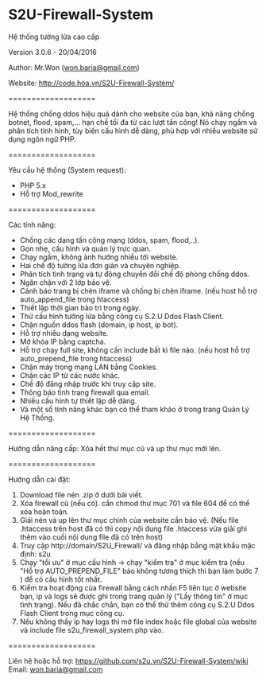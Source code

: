 S2U-Firewall-System
===================


 Hệ thống tường lửa cao cấp

 Version 3.0.6 - 20/04/2016

 Author: Mr.Won (won.baria@gmail.com)

 Website: http://code.hòa.vn/S2U-Firewall-System/


===================

Hệ thống chống ddos hiệu quả dành cho website của bạn, khả năng chống botnet, flood, spam,...
hạn chế tối đa từ các lượt tấn công! Nó chạy ngầm và phân tích tình hình, tùy biến cấu hình dễ dàng,
phù hợp với nhiều website sử dụng ngôn ngữ PHP.

===================

Yêu cầu hệ thống (System request):
 - PHP 5.x
 - Hỗ trợ Mod_rewrite

===================


Các tính năng:
 - Chống các dạng tấn công mạng (ddos, spam, flood,..).
 - Gọn nhẹ, cấu hình và quản lý trực quan.
 - Chạy ngầm, không ảnh hưởng nhiều tới website.
 - Hai chế độ tường lửa đơn giản và chuyên nghiệp.
 - Phân tích tình trạng và tự động chuyển đổi chế độ phòng chống ddos.
 - Ngăn chặn với 2 lớp bảo vệ.
 - Cảnh báo trang bị chèn iframe và chống bị chèn iframe. (nếu host hỗ trợ auto_append_file trong htaccess)
 - Thiết lập thời gian bảo trì trong ngày.
 - Thử cấu hình tưởng lửa bằng công cụ S.2.U Ddos Flash Client.
 - Chặn nguồn ddos flash (domain, ip host, ip bot).
 - Hỗ trợ nhiều dạng website.
 - Mở khóa IP bằng captcha.
 - Hỗ trợ chạy full site, không cần include bất kì file nào. (nếu host hỗ trợ auto_prepend_file trong htaccess)
 - Chặn máy trong mạng LAN bằng Cookies.
 - Chặn các IP từ các nước khác.
 - Chế độ đăng nhập trước khi truy cập site.
 - Thông báo tình trạng firewall qua email.
 - Nhiều cấu hình tự thiết lập dễ dàng.
 - Và một số tính năng khác bạn có thể tham khảo ở trong trang Quản Lý Hệ Thống.

 ===================

 Hướng dẫn nâng cấp:
 Xóa hết thư mục cũ và up thư mục mới lên.

 ===================

 Hướng dẫn cài đặt:
 1. Download file nén .zip ở dưới bài viết.
 2. Xóa firewall cũ (nếu có). cần chmod thư mục 701 và file 604 để có thể xóa hoàn toàn.
 3. Giải nén và up lên thư mục chính của website cần bảo vệ. (Nếu file .htaccess trên host đã có thì copy nội dung file .htaccess vừa giải ghi thêm vào cuối nội dung file đã có trên host)
 4. Truy cập http://domain/S2U_Firewall/ và đăng nhập bằng mật khẩu mặc định: s2u
 5. Chạy "tối ưu" ở mục cấu hình -> chạy "kiểm tra" ở mục kiểm tra (nếu "Hỗ trợ AUTO_PREPEND_FILE" báo không tương thích thì bạn làm bước 7 ) để có cấu hình tốt nhất.
 6. Kiểm tra hoạt động của firewall bằng cách nhấn F5 liên tục ở website bạn, ip và logs sẽ được ghi trong trang quản lý ("Lấy thông tin" ở mục tình trạng). Nếu đã chắc chắn, bạn có thể thử thêm công cụ S.2.U Ddos Flash Client trong mục công cụ.
 7. Nếu không thấy ip hay logs thì mở file index hoặc file global của website và include file s2u_firewall_system.php vào.

===================

Liên hệ hoặc hỗ trợ:
https://github.com/s2u.vn/S2U-Firewall-System/wiki
Email: won.baria@gmail.com
